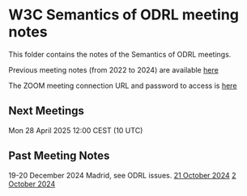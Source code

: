 # W3C Semantics of ODRL meeting notes

This folder contains the notes of the Semantics of ODRL meetings.

Previous meeting notes (from 2022 to 2024) are available [here](https://www.w3.org/community/odrl/wiki/Formal_Semantics_for_ODRL)

The ZOOM meeting connection URL and password to access is [here](https://lists.w3.org/Archives/Member/internal-odrl/2020May/0000.html) 

## Next Meetings 
Mon 28 April 2025 12:00 CEST (10 UTC)

## Past Meeting Notes
19-20 December 2024 Madrid, see ODRL issues.
[21 October 2024](meeting-2024-10-21.md)
[2 October 2024](meeting-2024-10-02.md)

